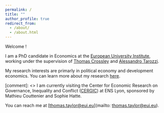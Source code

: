 ```yaml
---
permalink: /
title: ""
author_profile: true
redirect_from: 
  - /about/
  - /about.html
---
```


<div class="mytext">

Welcome !

I am a PhD candidate in Economics at the [European University Institute][eui_link], working under the supervision of [Thomas Crossley][crossley_link] and [Alessandro Tarozzi][tarozzi_link]. 

My research interests are primarly in political economy and development economics. You can learn more about my research [here][research_link].

[comment]: <> I am currently visiting the Center for Economic Research on Governance, Inequality and Conflict ([CERGIC][cergic_link]) at ENS Lyon, sponsored by Mathieu Couttenier and Sophie Hatte.

You can reach me at [thomas.taylor@eui.eu](mailto: thomas.taylor@eui.eu).


[eui_link]: https://eui.eu/economics
[tarozzi_link]: https://sites.google.com/site/alessandrotarozzi/home
[crossley_link]: https://sites.google.com/site/tfcrossley/
[cergic_link]: https://www.cergic-lyon.fr/
[research_link]: https://thomastaylor-econ.github.io/research/

</div>

